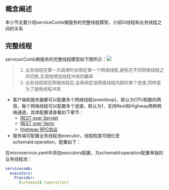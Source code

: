 ## 概念阐述

本小节主要介绍serviceComb微服务的完整线程模型，介绍IO线程和业务线程之间的关系

## 完整线程

servicecComb微服务的完整线程模型如下图所示：![](/start/完整线程模型.png)

> 1. 业务线程在第一次调用时会绑定某一个网络线程,避免在不同网络线程之间切换,无谓地增加线程冲突的概率
> 2. 业务线程绑定网络线程后,会再绑定该网络线程内部的某个连接,同样是为了避免线程冲突

* 客户端和服务器都可以配置多个网络线程\(eventloop\)，默认为CPU核数的两倍，每个网络线程可以配置多个连接，默认为1，支持Rest和Highway两种网络通道，具体配置请查看如下章节：
  * [REST over Servlet](/build-provider/protocol/rest-over-servlet.md)
  * [REST over Vertx](/build-provider/protocol/rest-over-vertx.md)
  * [Highway RPC协议](/build-provider/protocol/highway-rpc.md)
* 服务端可配置业务线程池executor，线程粒度可细化至schemaId:operation，配置如下：

在microservice.yaml中添加executors配置，为schemaId:operation配置单独的业务线程池：

```yaml
servicecomb:
  executors:
    Provider:
      [schemaId].[operation]
```
